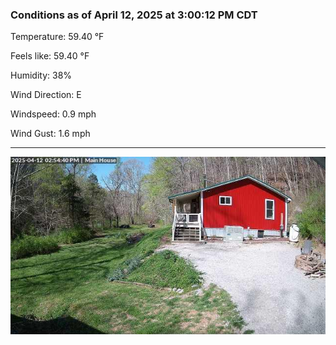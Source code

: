 ### Conditions as of April 12, 2025 at 3:00:12 PM CDT 

Temperature: 59.40 &deg;F

Feels like: 59.40 &deg;F

Humidity: 38%

Wind Direction: E

Windspeed: 0.9 mph

Wind Gust: 1.6 mph

---

<img src="./images/latest.jpeg"/>

